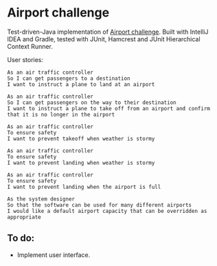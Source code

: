 # Airport challenge

Test-driven-Java implementation of [Airport challenge](https://github.com/makersacademy/airport_challenge). Built with IntelliJ IDEA and Gradle, tested with JUnit, Hamcrest and JUnit Hierarchical Context Runner.

User stories:

```
As an air traffic controller 
So I can get passengers to a destination 
I want to instruct a plane to land at an airport 

As an air traffic controller 
So I can get passengers on the way to their destination 
I want to instruct a plane to take off from an airport and confirm that it is no longer in the airport

As an air traffic controller 
To ensure safety 
I want to prevent takeoff when weather is stormy 

As an air traffic controller 
To ensure safety 
I want to prevent landing when weather is stormy 

As an air traffic controller 
To ensure safety 
I want to prevent landing when the airport is full 

As the system designer
So that the software can be used for many different airports
I would like a default airport capacity that can be overridden as appropriate
```

## To do:
* Implement user interface.